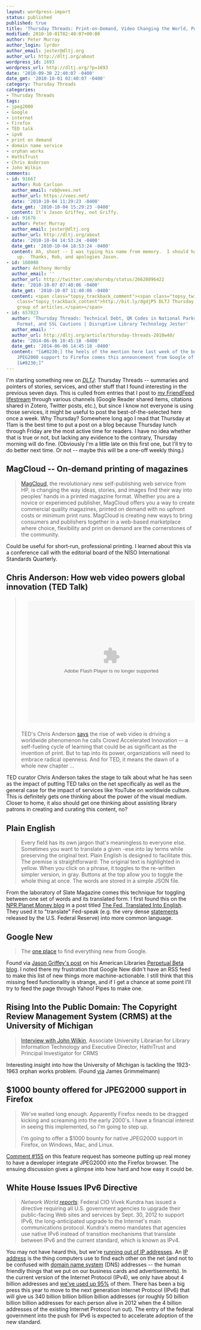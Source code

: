 ```yaml
---
layout: wordpress-import
status: published
published: true
title: 'Thursday Threads: Print-on-Demand, Video Changing the World, Puzzling Out Public Domain, and more'
modified: 2010-10-01T02:40:07+00:00
author: Peter Murray
author_login: lyrdor
author_email: jester@dltj.org
author_url: http://dltj.org/about
wordpress_id: 1693
wordpress_url: http://dltj.org/?p=1693
date: '2010-09-30 22:40:07 -0400'
date_gmt: '2010-10-01 02:40:07 -0400'
category: Thursday Threads
categories:
- Thursday Threads
tags:
- jpeg2000
- Google
- internet
- Firefox
- TED talk
- ipv6
- print on demand
- domain name service
- orphan works
- HathiTrust
- Chris Anderson
- John Wilkin
comments:
- id: 91667
  author: Rob Carlson
  author_email: rob@vees.net
  author_url: https://vees.net/
  date: '2010-10-04 11:29:23 -0400'
  date_gmt: '2010-10-04 15:29:23 -0400'
  content: It's Jason Griffey, not Griffy.
- id: 91676
  author: Peter Murray
  author_email: jester@dltj.org
  author_url: http://dltj.org/about
  date: '2010-10-04 14:53:24 -0400'
  date_gmt: '2010-10-04 18:53:24 -0400'
  content: Ah, shoot -- I was typing his name from memory.  I should have looked it
    up.  Thanks, Rob, and apologies Jason.
- id: 160008
  author: Anthony Hornby
  author_email: ''
  author_url: http://twitter.com/ahornby/status/26628896422
  date: '2010-10-07 07:40:06 -0400'
  date_gmt: '2010-10-07 11:40:06 -0400'
  content: <span class="topsy_trackback_comment"><span class="topsy_twitter_username"><span
    class="topsy_trackback_content">http://bit.ly/dgdjP5 DLTJ Thursday Threads - interesting
    group of articles.</span></span>
- id: 657823
  author: 'Thursday Threads: Technical Debt, QR Codes in National Parks, WebP Image
    Format, and SSL Cautions | Disruptive Library Technology Jester'
  author_email: ''
  author_url: http://dltj.org/article/thursday-threads-2010w40/
  date: '2014-06-06 10:45:18 -0400'
  date_gmt: '2014-06-06 14:45:18 -0400'
  content: "[&#8230;] the heels of the mention here last week of the bounty to add
    JPEG2000 support to Firefox comes this announcement from Google of a new image
    [&#8230;]"
---
```

<p>I'm starting something new on <i><acronym title="Disruptive Library Technology Jester">DLTJ</acronym></i>:  Thursday Threads -- summaries and pointers of stories, services, and other stuff that I found interesting in the previous seven days.  This is culled from entries that I post to <a href="http://friendfeed.com/dltj" title="Peter Murray - FriendFeed">my FriendFeed lifestream</a> through various channels (Google Reader shared items, citations shared in Zotero, Twitter posts, etc.), but since I know not everyone is using those services, it might be useful to post the best-of-the-selected here once a week.  Why Thursday?  Somewhere long ago I read that Thursday at 11am is the best time to put a post on a blog because Thursday lunch through Friday are the most active time for readers.  I have no idea whether that is true or not, but lacking any evidence to the contrary, Thursday morning will do fine.  (Obviously I'm a little late on this first one, but I'll try to do better next time.  Or not -- maybe this will be a one-off weekly thing.)</p>
<h2>MagCloud -- On-demand printing of magazines</h2>
<blockquote><p><a href="http://www.magcloud.com/" title="MagCloud | The Best New Magazines, Printed on Demand by HP">MagCloud</a>, the revolutionary new self-publishing web service from HP, is changing the way ideas, stories, and images find their way into peoples&rsquo; hands in a printed magazine format. Whether you are a novice or experienced publisher, MagCloud offers you a way to create commercial quality magazines, printed on demand with no upfront costs or minimum print runs. MagCloud is creating new ways to bring consumers and publishers together in a web-based marketplace where choice, flexibility and print on demand are the cornerstones of the community.</p></blockquote>
<p>Could be useful for short-run, professional printing.  I learned about this via a conference call with the editorial board of the NISO International Standards Quarterly.</p>
<h2>Chris Anderson: How web video powers global innovation (TED Talk)</h2>
<div style="float:right; margin: 0.5em 0 1.5em 2em;"><object width="446" height="326"><param name="movie" value="http://video.ted.com/assets/player/swf/EmbedPlayer.swf"/><param name="allowFullScreen" value="true" /><param name="allowScriptAccess" value="always"/><param name="wmode" value="transparent"/><param name="bgColor" value="#ffffff"/><param name="flashvars" value="vu=http://video.ted.com/talks/dynamic/ChrisAnderson_2010G-medium.flv&su=http://images.ted.com/images/ted/tedindex/embed-posters/ChrisAnderson-2010G.embed_thumbnail.jpg&vw=432&vh=240&ap=0&ti=955&introDuration=15330&adDuration=4000&postAdDuration=830&adKeys=talk=chris_anderson_how_web_video_powers_global_innovation;year=2010;theme=what_s_next_in_tech;theme=a_taste_of_tedglobal_2010;theme=not_business_as_usual;theme=bold_predictions_stern_warnings;theme=how_we_learn;theme=media_that_matters;theme=the_rise_of_collaboration;theme=technology_history_and_destiny;event=TEDGlobal+2010;&preAdTag=tconf.ted/embed;tile=1;sz=512x288;" /><embed src="http://video.ted.com/assets/player/swf/EmbedPlayer.swf" pluginspace="http://www.macromedia.com/go/getflashplayer" type="application/x-shockwave-flash" wmode="transparent" bgColor="#ffffff" width="446" height="326" allowFullScreen="true" allowScriptAccess="always" flashvars="vu=http://video.ted.com/talks/dynamic/ChrisAnderson_2010G-medium.flv&su=http://images.ted.com/images/ted/tedindex/embed-posters/ChrisAnderson-2010G.embed_thumbnail.jpg&vw=432&vh=240&ap=0&ti=955&introDuration=15330&adDuration=4000&postAdDuration=830&adKeys=talk=chris_anderson_how_web_video_powers_global_innovation;year=2010;theme=what_s_next_in_tech;theme=a_taste_of_tedglobal_2010;theme=not_business_as_usual;theme=bold_predictions_stern_warnings;theme=how_we_learn;theme=media_that_matters;theme=the_rise_of_collaboration;theme=technology_history_and_destiny;event=TEDGlobal+2010;"/></object></div>
<blockquote><p>TED's Chris Anderson <a href="http://www.ted.com/talks/chris_anderson_how_web_video_powers_global_innovation.html" title="Chris Anderson: How web video powers global innovation | Video on TED.com">says</a> the rise of web video is driving a worldwide phenomenon he calls Crowd Accelerated Innovation -- a self-fueling cycle of learning that could be as significant as the invention of print. But to tap into its power, organizations will need to embrace radical openness. And for TED, it means the dawn of a whole new chapter ... </p></blockquote>
<p>TED curator Chris Anderson takes the stage to talk about what he has seen as the impact of putting TED talks on the net specifically as well as the general case for the impact of services like YouTube on worldwide culture.  This is definitely gets one thinking about the power of the visual medium.  Closer to home, it also should get one thinking about assisting library patrons in creating and curating this content, no?<br clear="all" /></p>
<h2>Plain English</h2>
<blockquote><p>Every field has its own jargon that's meaningless to everyone else. Sometimes you want to translate a given -ese into lay terms while preserving the original text. <span class="removed_link" title="http://web.archive.org/web/20120915062826/http://labs.slate.com:80/articles/plain-english/">Plain English</span> is designed to facilitate this. The premise is straightforward: The original text is highlighted in yellow. When you click on a phrase, it toggles to the re-written simpler version, in gray. Buttons at the top allow you to toggle the whole thing at once. The words are stored in a simple JSON file.</p></blockquote>
<p>From the laboratory of Slate Magazine comes this technique for toggling between one set of words and its translated form.  I first found this on the <a href="http://www.npr.org/blogs/money/" title="NPR Planet Money blog">NPR Planet Money blog</a> in a post titled <a href="http://www.npr.org/blogs/money/2010/09/20/129997552/federal-reserve" title="The Fed, Translated Into English : Planet Money : NPR">The Fed, Translated Into English</a>.  They used it to "translate" Fed-speak (e.g. the very dense <a href="http://www.federalreserve.gov/newsevents/press/monetary/20100921a.htm" title="Federal Open Market Committee Statement from September 21, 2010">statements</a> released by the U.S. Federal Reserve) into more common language.</p>
<h2>Google New</h2>
<blockquote><p>The <a href="http://www.google.com/newproducts/" title="Google New">one place</a> to find everything new from Google.</p></blockquote>
<p>Found via <a href="http://web.archive.org/web/20111121023915/http://americanlibrariesmagazine.org/perpetualbeta/google-new" title="Google New | American Libraries Magazine">Jason Griffey's post</a> on his American Libraries <a href="http://web.archive.org/web/20130604034938/http://americanlibrariesmagazine.org:80/perpetualbeta" title="American Libraries Magazine Perpetual Beta blog">Perpetual Beta blog</a>.  I noted there my frustration that Google New didn't have an RSS feed to make this list of new things more machine-actionable.  I still think that this missing feed functionality is strange, and if I get a chance at some point I'll try to feed the page through <span class="removed_link" title="http://pipes.yahoo.com/">Yahoo! Pipes</span> to make one.</p>
<h2>Rising Into the Public Domain: The Copyright Review Management System (CRMS) at the University of Michigan</h2>
<blockquote><p><a href="http://fairuse.stanford.edu/blog/2010/09/rising-into-the-public-domain.html" title="Rising Into the Public Domain: The Copyright Review Management System (CRMS) at the University of Michigan - Fairly Used">Interview with John Wilkin</a>, Associate University Librarian for Library Information Technology and Executive Director, HathiTrust and Principal Investigator for CRMS</p></blockquote>
<p>Interesting insight into how the University of Michigan is tackling the 1923-1963 orphan works problem. (Found <a href="http://laboratorium.net/archive/2010/09/27/gbs_john_wilkin_on_assessing_public_domain_status" title="The Laboratorium: GBS: John Wilkin on Assessing Public Domain Status">via</a> James Grimmelmann)</p>
<h2>$1000 bounty offered for JPEG2000 support in Firefox</h2>
<blockquote><p>We've waited long enough.  Apparently Firefox needs to be dragged kicking and screaming into the early 2000's.  I have a financial interest in seeing this implemented, so I'm going to step up.</p>
<p>I'm going to offer a $1000 bounty for native JPEG2000 support in Firefox, on Windows, Mac, and Linux.</p></blockquote>
<p><a href="https://bugzilla.mozilla.org/show_bug.cgi?id=36351#c155">Comment #155</a> on this feature request has someone putting up real money to have a developer integrate JPEG2000 into the Firefox browser.  The ensuing discussion gives a glimpse into how hard and how easy it could be.</p>
<h2>White House Issues IPv6 Directive</h2>
<div style="float:right;margin: 0 0 1.5em 2em;"><script type="text/javascript" language="javascript" src="http://inetcore.com/project/ipv4ec/en-us/wolf_c.js"></script></div>
<blockquote><p><i>Network World <a href="http://www.networkworld.com/news/2010/092810-white-house-ipv6-directive.html" title="White House issues IPv6 directive  | Network World">reports</a>:</i> Federal CIO Vivek Kundra has issued a directive requiring all U.S. government agencies to upgrade their public-facing Web sites and services by Sept. 30, 2012 to support IPv6, the long-anticipated upgrade to the Internet's main communications protocol. Kundra's memo mandates that agencies use native IPv6 instead of transition mechanisms that translate between IPv6 and the current standard, which is known as IPv4.</p></blockquote>
<p>You may not have heard this, but we're <a href="http://en.wikipedia.org/wiki/IPv4_address_exhaustion" title="IPv4 address exhaustion - Wikipedia">running out of IP addresses</a>.  An <a href="http://en.wikipedia.org/wiki/IP_address" title="IP address - Wikipedia">IP address</a> is the thing computers use to find each other on the net (and not to be confused with <a href="http://en.wikipedia.org/wiki/Domain_Name_System" title="Domain Name System - Wikipedia">domain name system</a> (DNS) addresses -- the human friendly things that we put on our business cards and advertisements).  In the current version of the Internet Protocol (IPv4), we only have about 4 billion addresses and <a href="http://www.potaroo.net/tools/ipv4/index.html" title="IPv4 Address Report">we've used up 95%</a> of them.  There has been a big press this year to move to the next generation Internet Protocol (IPv6) that will give us 340 billion billion billion billion addresses (or roughly 50 billion billion billion addresses for each person alive in 2012 when the 4 billion addresses of the existing Internet Protocol run out).  The entry of the federal government into the push for IPv6 is expected to accelerate adoption of the new standard.</p>
